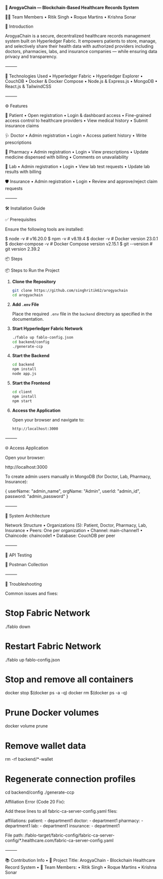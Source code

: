 **🏥 ArogyaChain — Blockchain-Based Healthcare Records System**

👨‍💻 Team Members
	•	Ritik Singh
	•	Roque Martins
	•	Krishna Sonar

📘 Introduction

ArogyaChain is a secure, decentralized healthcare records management system built on Hyperledger Fabric. It empowers patients to store, manage, and selectively share their health data with authorized providers including doctors, pharmacies, labs, and insurance companies — while ensuring data privacy and transparency.

⸻

🚀 Technologies Used
	•	Hyperledger Fabric
	•	Hyperledger Explorer
	•	CouchDB
	•	Docker & Docker Compose
	•	Node.js & Express.js
	•	MongoDB
	•	React.js & TailwindCSS

⸻

⚙️ Features

👤 Patient
	•	Open registration
	•	Login & dashboard access
	•	Fine-grained access control to healthcare providers
	•	View medical history
	•	Submit insurance claims

🩺 Doctor
	•	Admin registration
	•	Login
	•	Access patient history
	•	Write prescriptions

💊 Pharmacy
	•	Admin registration
	•	Login
	•	View prescriptions
	•	Update medicine dispensed with billing
	•	Comments on unavailability

🔬 Lab
	•	Admin registration
	•	Login
	•	View lab test requests
	•	Update lab results with billing

🛡 Insurance
	•	Admin registration
	•	Login
	•	Review and approve/reject claim requests

⸻

🛠 Installation Guide

✅ Prerequisites

Ensure the following tools are installed:

$ node -v                # v16.20.0
$ npm -v                 # v8.19.4
$ docker -v              # Docker version 23.0.1
$ docker-compose -v      # Docker Compose version v2.15.1
$ git --version          # git version 2.39.2

📦 Steps

📦 Steps to Run the Project

1. **Clone the Repository**

	```bash
	git clone https://github.com/singhritik62/arogyachain
	cd arogyachain
	```

2. **Add `.env` File**

	Place the required `.env` file in the `backend` directory as specified in the documentation.

3. **Start Hyperledger Fabric Network**

	```bash
	./fablo up fablo-config.json
	cd backend/config
	./generate-ccp
	```

4. **Start the Backend**

	```bash
	cd backend
	npm install
	node app.js
	```

5. **Start the Frontend**

	```bash
	cd client
	npm install
	npm start
	```

6. **Access the Application**

	Open your browser and navigate to:

	```
	http://localhost:3000
	```




⸻

🌐 Access Application

Open your browser:

http://localhost:3000

To create admin users manually in MongoDB (for Doctor, Lab, Pharmacy, Insurance):

{
  userName: "admin_name",
  orgName: "Admin",
  userId: "admin_id",
  password: "admin_password"
}


⸻

📐 System Architecture

Network Structure
	•	Organizations (5): Patient, Doctor, Pharmacy, Lab, Insurance
	•	Peers: One per organization
	•	Channel: main-channel1
	•	Chaincode: chaincode1
	•	Database: CouchDB per peer

⸻

🧪 API Testing

📩 Postman Collection

⸻

🧯 Troubleshooting

Common issues and fixes:

# Stop Fabric Network
./fablo down

# Restart Fabric Network
./fablo up fablo-config.json

# Stop and remove all containers
docker stop $(docker ps -a -q)
docker rm $(docker ps -a -q)

# Prune Docker volumes
docker volume prune

# Remove wallet data
rm -rf backend/*-wallet

# Regenerate connection profiles
cd backend/config
./generate-ccp

Affiliation Error (Code 20 Fix):

Add these lines to all fabric-ca-server-config.yaml files:

affiliations:
  patient:
    - department1
  doctor:
    - department1
  pharmacy:
    - department1
  lab:
    - department1
  insurance:
    - department1

File path:
/fablo-target/fabric-config/fabric-ca-server-config/*.healthcare.com/fabric-ca-server-config.yaml

⸻

📚 Contribution Info
	•	📘 Project Title: ArogyaChain - Blockchain Healthcare Record System
	•	👥 Team Members:
	•	Ritik Singh
	•	Roque Martins
	•	Krishna Sonar


